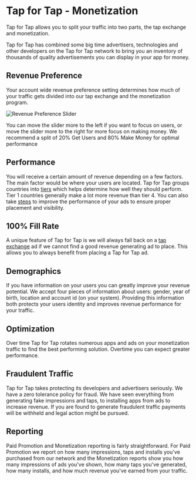 # Tap for Tap - Monetization

Tap for Tap allows you to split your traffic into two parts, the tap exchange and monetization.

Tap for Tap has combined some big time advertisers, technologies and other developers on the Tap for Tap network to bring you an inventory of thousands of quality advertisements you can display in your app for money.

## Revenue Preference

Your account wide revenue preference setting determines how much of your traffic gets divided into our tap exchange and the monetization program.

![Revenue Preference Slider](https://raw.github.com/tapfortap/Documentation/master/images/slider-balance.png)

You can move the slider more to the left if you want to focus on users, or move the slider more to the right for more focus on making money.  We recommend a split of 20% Get Users and 80% Make Money for optimal performance

## Performance

You will receive a certain amount of revenue depending on a few factors. The main factor would be where your users are located.  Tap for Tap groups countries into [tiers](/doc/CountryTiers) which helps determine how well they should perform. Tier 1 countries generally make a lot more revenue than tier 4. You can also take [steps](/doc/AdPlacementGuide) to improve the performance of your ads to ensure proper placement and visibility.

## 100% Fill Rate

A unique feature of Tap for Tap is we will always fall back on a [tap exchange](/doc/TapExchange) ad if we cannot find a good revenue generating ad to place.  This allows you to always benefit from placing a Tap for Tap ad.

## Demographics

If you have information on your users you can greatly improve your revenue potential.  We accept four pieces of information about users: gender, year of birth, location and account id (on your system).  Providing this information both protects your users identity and improves revenue performance for your traffic.

## Optimization

Over time Tap for Tap rotates numerous apps and ads on your monetization traffic to find the best performing solution.  Overtime you can expect greater performance.

## Fraudulent Traffic

Tap for Tap takes protecting its developers and advertisers seriously. We have a zero tolerance policy for fraud.  We have seen everything from generating fake impressions and taps, to installing apps from ads to increase revenue. If you are found to generate fraudulent traffic payments will be withheld and legal action might be pursued.

## Reporting

Paid Promotion and Monetization reporting is fairly straightforward. For Paid Promotion we report on how many impressions, taps and installs you've purchased from our network and the Monetization reports show you how many impressions of ads you've shown, how many taps you've generated, how many installs, and how much revenue you've earned from your traffic.
